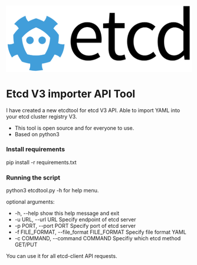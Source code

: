 ![alt text](https://raw.githubusercontent.com/cncf/artwork/master/projects/etcd/horizontal/color/etcd-horizontal-color.png)



# Etcd V3 importer API Tool 
I have created a new etcdtool for etcd V3 API.
Able to import YAML into your etcd cluster registry V3.

- This tool is open source and for everyone to use.
- Based on python3
### Install requirements
   pip install -r requirements.txt

### Running the script
  python3 etcdtool.py -h for help menu.
  
  
optional arguments:
 - -h, --help            show this help message and exit
 - -u URL, --url URL     Specify endpoint of etcd server
 - -p PORT, --port PORT  Specify port of etcd server
 - -f FILE_FORMAT, --file_format FILE_FORMAT
                        Specify file format YAML
 -  -c COMMAND, --command COMMAND
                        Specifiy which etcd method GET/PUT
  
  You can use it for all etcd-client API requests.
  
